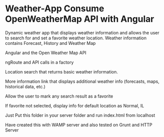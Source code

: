 Weather-App 
Consume OpenWeatherMap API with Angular 
===========

Dynamic weather app that displays weather information and allows the user to search for and set a favorite weather location.
Weather information contains Forecast, History and Weather Map

Angular and the Open Weather Map API

ngRoute and API calls in a factory

Location search that returns basic weather information. 

More information link that displays additional weather info (forecasts, maps, historical data, etc.)

Allow the user to mark any search result as a favorite

If favorite not selected, display info for default location as Normal, IL


Just Put this folder in your server folder and run index.html from localhost 

Have created this with WAMP server and also tested on Grunt and HTTP Server
